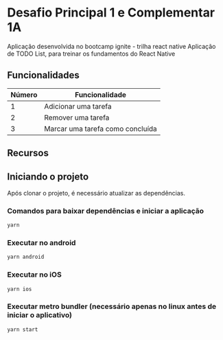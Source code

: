 # Desafio Principal 1 e Complementar 1A

Aplicação desenvolvida no bootcamp ignite - trilha react native
Aplicação de TODO List, para treinar os fundamentos do React Native

## Funcionalidades

| Número | Funcionalidade |
| - | - |
| 1 | Adicionar uma tarefa |
| 2 | Remover uma tarefa |
| 3 | Marcar uma tarefa como concluída |

## Recursos

## Iniciando o projeto

Após clonar o projeto, é necessário atualizar as dependências.

### Comandos para baixar dependências e iniciar a aplicação

```bash
yarn
```

### Executar no android

```bash
yarn android
```

### Executar no iOS

```bash
yarn ios
```

### Executar metro bundler (necessário apenas no linux antes de iniciar o aplicativo)

```bash
yarn start
```
